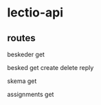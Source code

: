 # lectio-api

## routes
beskeder
    get

besked
    get
    create
    delete
    reply

skema
    get

assignments
    get

